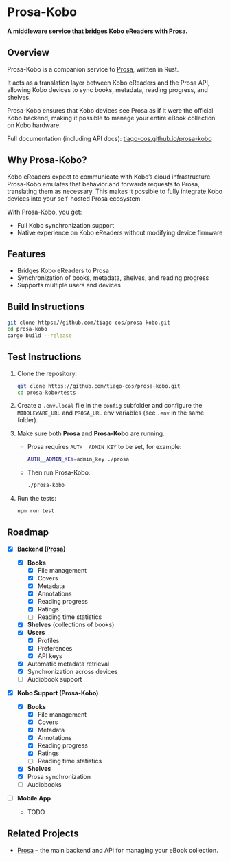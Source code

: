 # Prosa-Kobo

**A middleware service that bridges Kobo eReaders with [Prosa](https://github.com/tiago-cos/prosa).**

## Overview

Prosa-Kobo is a companion service to [Prosa](https://github.com/tiago-cos/prosa), written in Rust.

It acts as a translation layer between Kobo eReaders and the Prosa API, allowing Kobo devices to sync books, metadata, reading progress, and shelves.

Prosa-Kobo ensures that Kobo devices see Prosa as if it were the official Kobo backend, making it possible to manage your entire eBook collection on Kobo hardware.

Full documentation (including API docs): [tiago-cos.github.io/prosa-kobo](https://tiago-cos.github.io/prosa-kobo)

## Why Prosa-Kobo?

Kobo eReaders expect to communicate with Kobo’s cloud infrastructure. Prosa-Kobo emulates that behavior and forwards requests to Prosa, translating them as necessary. This makes it possible to fully integrate Kobo devices into your self-hosted Prosa ecosystem.

With Prosa-Kobo, you get:

* Full Kobo synchronization support
* Native experience on Kobo eReaders without modifying device firmware

## Features

* Bridges Kobo eReaders to Prosa
* Synchronization of books, metadata, shelves, and reading progress
* Supports multiple users and devices

## Build Instructions

```bash
git clone https://github.com/tiago-cos/prosa-kobo.git
cd prosa-kobo
cargo build --release
```

## Test Instructions

1. Clone the repository:

   ```bash
   git clone https://github.com/tiago-cos/prosa-kobo.git
   cd prosa-kobo/tests
   ```

2. Create a `.env.local` file in the `config` subfolder and configure the `MIDDLEWARE_URL` and `PROSA_URL` env variables (see `.env` in the same folder).

3. Make sure both **Prosa** and **Prosa-Kobo** are running.

   * Prosa requires `AUTH__ADMIN_KEY` to be set, for example:

     ```bash
     AUTH__ADMIN_KEY=admin_key ./prosa
     ```

   * Then run Prosa-Kobo:

     ```bash
     ./prosa-kobo
     ```

4. Run the tests:

   ```bash
   npm run test
   ```

## Roadmap

* [x] **Backend ([Prosa](https://github.com/tiago-cos/prosa))**
  * [x] **Books**
    * [x] File management
    * [x] Covers
    * [x] Metadata
    * [x] Annotations
    * [x] Reading progress
    * [x] Ratings
    * [ ] Reading time statistics
  * [x] **Shelves** (collections of books)
  * [x] **Users**
    * [x] Profiles
    * [x] Preferences
    * [x] API keys
  * [x] Automatic metadata retrieval
  * [x] Synchronization across devices
  * [ ] Audiobook support

* [x] **Kobo Support (Prosa-Kobo)**
  * [x] **Books**
    * [x] File management
    * [x] Covers
    * [x] Metadata
    * [x] Annotations
    * [x] Reading progress
    * [x] Ratings
    * [ ] Reading time statistics
  * [x] **Shelves**
  * [x] Prosa synchronization
  * [ ] Audiobooks

* [ ] **Mobile App**

  * TODO

## Related Projects

* [Prosa](https://github.com/tiago-cos/prosa) – the main backend and API for managing your eBook collection.
